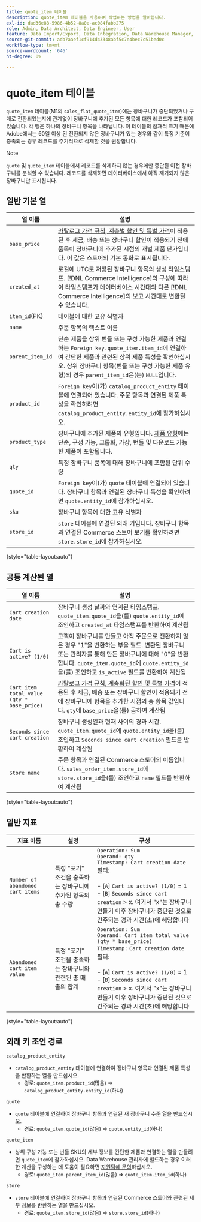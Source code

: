 ```yaml
---
title: quote_item 테이블
description: quote_item 테이블을 사용하여 작업하는 방법을 알아봅니다.
exl-id: dad36e88-5986-4b52-8a0e-ac084fabb275
role: Admin, Data Architect, Data Engineer, User
feature: Data Import/Export, Data Integration, Data Warehouse Manager, Commerce Tables
source-git-commit: adb7aaef1cf914d43348abf5c7e4bec7c51bed0c
workflow-type: tm+mt
source-wordcount: '646'
ht-degree: 0%

---
```


# quote_item 테이블

`quote_item` 테이블(M1의 `sales_flat_quote_item`)에는 장바구니가 중단되었거나 구매로 전환되었는지에 관계없이 장바구니에 추가된 모든 항목에 대한 레코드가 포함되어 있습니다. 각 행은 하나의 장바구니 항목을 나타냅니다. 이 테이블의 잠재적 크기 때문에 Adobe에서는 60일 이상 된 전환되지 않은 장바구니가 있는 경우와 같이 특정 기준이 충족되는 경우 레코드를 주기적으로 삭제할 것을 권장합니다.

>[!NOTE]
>
>`quote` 및 `quote_item` 테이블에서 레코드를 삭제하지 않는 경우에만 중단된 이전 장바구니를 분석할 수 있습니다. 레코드를 삭제하면 데이터베이스에서 아직 제거되지 않은 장바구니만 표시됩니다.

## 일반 기본 열

| **열 이름** | **설명** |
|---|---|
| `base_price` | [카탈로그 가격 규칙, 계층별 할인 및 특별 가격](https://experienceleague.adobe.com/docs/commerce-admin/catalog/products/pricing/pricing-advanced.html)이 적용된 후 세금, 배송 또는 장바구니 할인이 적용되기 전에 품목이 장바구니에 추가된 시점의 개별 제품 단가입니다. 이 값은 스토어의 기본 통화로 표시됩니다. |
| `created_at` | 로컬에 UTC로 저장된 장바구니 항목의 생성 타임스탬프. [!DNL Commerce Intelligence]의 구성에 따라 이 타임스탬프가 데이터베이스 시간대와 다른 [!DNL Commerce Intelligence]의 보고 시간대로 변환될 수 있습니다. |
| `item_id`(PK) | 테이블에 대한 고유 식별자 |
| `name` | 주문 항목의 텍스트 이름 |
| `parent_item_id` | 단순 제품을 상위 번들 또는 구성 가능한 제품과 연결하는 `Foreign key`. `quote_item.item_id`에 연결하여 간단한 제품과 관련된 상위 제품 특성을 확인하십시오. 상위 장바구니 항목(번들 또는 구성 가능한 제품 유형)의 경우 `parent_item_id`은(는) `NULL`입니다. |
| `product_id` | `Foreign key`이(가) `catalog_product_entity` 테이블에 연결되어 있습니다. 주문 항목과 연결된 제품 특성을 확인하려면 `catalog_product_entity.entity_id`에 참가하십시오. |
| `product_type` | 장바구니에 추가된 제품의 유형입니다. [제품 유형](https://experienceleague.adobe.com/docs/commerce-admin/catalog/products/product-create.html#product-types)에는 단순, 구성 가능, 그룹화, 가상, 번들 및 다운로드 가능한 제품이 포함됩니다. |
| `qty` | 특정 장바구니 품목에 대해 장바구니에 포함된 단위 수량 |
| `quote_id` | `Foreign key`이(가) `quote` 테이블에 연결되어 있습니다. 장바구니 항목과 연결된 장바구니 특성을 확인하려면 `quote.entity_id`에 참가하십시오. |
| `sku` | 장바구니 항목에 대한 고유 식별자 |
| `store_id` | `store` 테이블에 연결된 외래 키입니다. 장바구니 항목과 연결된 Commerce 스토어 보기를 확인하려면 `store.store_id`에 참가하십시오. |

{style="table-layout:auto"}

## 공통 계산된 열

| **열 이름** | **설명** |
|---|---|
| `Cart creation date` | 장바구니 생성 날짜와 연계된 타임스탬프. `quote_item.quote_id`을(를) `quote.entity_id`에 조인하고 `created_at` 타임스탬프를 반환하여 계산됨 |
| `Cart is active? (1/0)` | 고객이 장바구니를 만들고 아직 주문으로 전환하지 않은 경우 &quot;1&quot;을 반환하는 부울 필드. 변환된 장바구니 또는 관리자를 통해 만든 장바구니에 대해 &quot;0&quot;을 반환합니다. `quote_item.quote_id`에 `quote.entity_id`을(를) 조인하고 `is_active` 필드를 반환하여 계산됨 |
| `Cart item total value (qty * base_price)` | [카탈로그 가격 규칙, 계층화된 할인 및 특별 가격](https://experienceleague.adobe.com/docs/commerce-admin/catalog/products/pricing/pricing-advanced.html)이 적용된 후 세금, 배송 또는 장바구니 할인이 적용되기 전에 장바구니에 항목을 추가한 시점의 총 항목 값입니다. `qty`에 `base_price`을(를) 곱하여 계산됨 |
| `Seconds since cart creation` | 장바구니 생성일과 현재 사이의 경과 시간. `quote_item.quote_id`에 `quote.entity_id`을(를) 조인하고 `Seconds since cart creation` 필드를 반환하여 계산됨 |
| `Store name` | 주문 항목과 연결된 Commerce 스토어의 이름입니다. `sales_order_item.store_id`에 `store.store_id`을(를) 조인하고 `name` 필드를 반환하여 계산됨 |

{style="table-layout:auto"}

## 일반 지표

| **지표 이름** | **설명** | **구성** |
|---|---|---|
| `Number of abandoned cart items` | 특정 &quot;포기&quot; 조건을 충족하는 장바구니에 추가된 항목의 총 수량 | `Operation: Sum`<br/>`Operand: qty`<br/>`Timestamp: Cart creation date`<br>필터:<br><br>- \[`A`\] `Cart is active? (1/0)` = 1<br>- \[`B`\] `Seconds since cart creation` > x. 여기서 &quot;x&quot;는 장바구니 만들기 이후 장바구니가 중단된 것으로 간주되는 경과 시간(초)에 해당합니다 |
| `Abandoned cart item value` | 특정 &quot;포기&quot; 조건을 충족하는 장바구니와 관련된 총 매출의 합계 | `Operation: Sum`<br>`Operand: Cart item total value (qty * base_price)`<br>`Timestamp:` `Cart creation date`<br>필터:<br><br>- \[`A`\] `Cart is active? (1/0)` = 1<br>- \[`B`\] `Seconds since cart creation` > x. 여기서 &quot;x&quot;는 장바구니 만들기 이후 장바구니가 중단된 것으로 간주되는 경과 시간(초)에 해당합니다 |

{style="table-layout:auto"}

## 외래 키 조인 경로

`catalog_product_entity`

* `catalog_product_entity` 테이블에 연결하여 장바구니 항목과 연결된 제품 특성을 반환하는 열을 만드십시오.
   * 경로: `quote_item.product_id`(많음) => `catalog_product_entity.entity_id`(하나)

`quote`

* `quote` 테이블에 연결하여 장바구니 항목과 연결된 새 장바구니 수준 열을 만드십시오.
   * 경로: `quote_item.quote_id`(많음) => `quote.entity_id`(하나)

`quote_item`

* 상위 구성 가능 또는 번들 SKU의 세부 정보를 간단한 제품과 연결하는 열을 만들려면 `quote_item`에 참가하십시오. Data Warehouse 관리자에 빌드하는 경우 이러한 계산을 구성하는 데 도움이 필요하면 [지원팀에 문의](https://experienceleague.adobe.com/docs/commerce-knowledge-base/kb/troubleshooting/miscellaneous/mbi-service-policies.html)하십시오.
   * 경로: `quote_item.parent_item_id`(많음) => `quote_item.item_id`(하나)

`store`

* `store` 테이블에 연결하여 장바구니 항목과 연결된 Commerce 스토어와 관련된 세부 정보를 반환하는 열을 만드십시오.
   * 경로: `quote_item.store_id`(많음) => `store.store_id`(하나)
